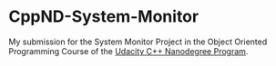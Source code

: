 # CppND-System-Monitor

My submission for the System Monitor Project in the Object Oriented Programming Course of the [Udacity C++ Nanodegree Program](https://www.udacity.com/course/c-plus-plus-nanodegree--nd213).

